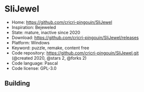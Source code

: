 # SliJewel

- Home: https://github.com/cricri-pingouin/SliJewel
- Inspiration: Bejeweled
- State: mature, inactive since 2020
- Download: https://github.com/cricri-pingouin/SliJewel/releases
- Platform: Windows
- Keyword: puzzle, remake, content free
- Code repository: https://github.com/cricri-pingouin/SliJewel.git (@created 2020, @stars 2, @forks 2)
- Code language: Pascal
- Code license: GPL-3.0

## Building
